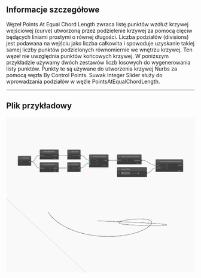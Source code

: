 ## Informacje szczegółowe
Węzeł Points At Equal Chord Length zwraca listę punktów wzdłuż krzywej wejściowej (curve) utworzoną przez podzielenie krzywej za pomocą cięciw będących liniami prostymi o równej długości. Liczba podziałów (divisions) jest podawana na wejściu jako liczba całkowita i spowoduje uzyskanie takiej samej liczby punktów podzielonych równomiernie we wnętrzu krzywej. Ten węzeł nie uwzględnia punktów końcowych krzywej. W poniższym przykładzie używamy dwóch zestawów liczb losowych do wygenerowania listy punktów. Punkty te są używane do utworzenia krzywej Nurbs za pomocą węzła By Control Points. Suwak Integer Slider służy do wprowadzania podziałów w węźle PointsAtEqualChordLength.
___
## Plik przykładowy

![PointsAtEqualChordLength](./Autodesk.DesignScript.Geometry.Curve.PointsAtEqualChordLength_img.jpg)

